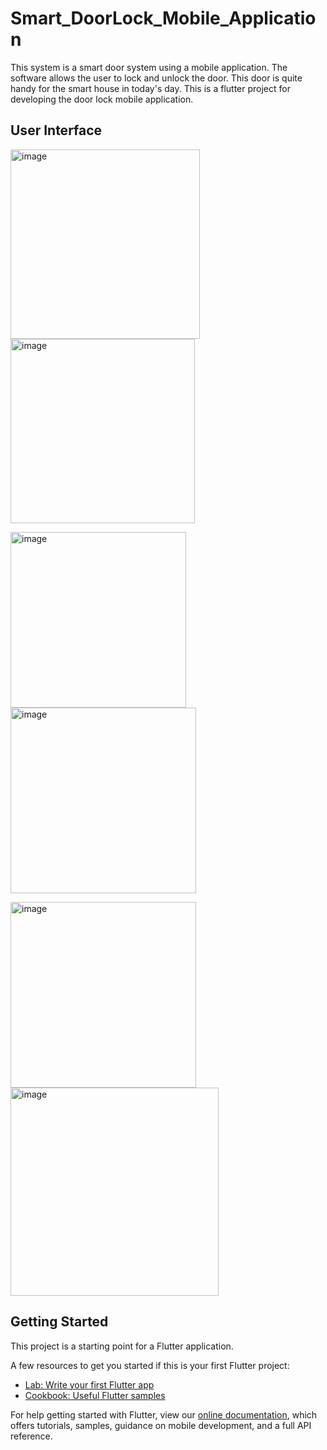 # Smart_DoorLock_Mobile_Application


This system is a smart door system using a mobile application. The software allows the user to lock and unlock the door. This door is quite handy for the smart house in today's day. This is a flutter project for developing the door lock mobile application.

## User Interface

<img width="303" alt="image" src="https://user-images.githubusercontent.com/80869517/190899601-b50d65be-1914-4c55-b4ad-1b3a07e1e7fc.png">   <img width="295" alt="image" src="https://user-images.githubusercontent.com/80869517/190899621-1cebef5f-01da-46d3-89da-ad6cb0a327de.png">

<img width="281" alt="image" src="https://user-images.githubusercontent.com/80869517/190899630-8b81dfc4-2363-4bc2-bc58-57730938c363.png"> <img width="297" alt="image" src="https://user-images.githubusercontent.com/80869517/190899639-d0945894-b805-4203-b53a-a3e826e74fff.png">

<img width="297" alt="image" src="https://user-images.githubusercontent.com/80869517/190899646-17ce217c-e883-46fe-a9be-f6fbe489befb.png">  <img width="333" alt="image" src="https://user-images.githubusercontent.com/80869517/190899660-368bfde1-39ce-4733-afee-565656823b75.png">



## Getting Started

This project is a starting point for a Flutter application.

A few resources to get you started if this is your first Flutter project:

- [Lab: Write your first Flutter app](https://flutter.dev/docs/get-started/codelab)
- [Cookbook: Useful Flutter samples](https://flutter.dev/docs/cookbook)

For help getting started with Flutter, view our
[online documentation](https://flutter.dev/docs), which offers tutorials,
samples, guidance on mobile development, and a full API reference.
